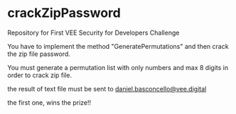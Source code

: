 # crackZipPassword
Repository for First VEE Security for Developers Challenge

You have to implement the method "GeneratePermutations" and then crack the zip file password. 

You must generate a permutation list with only numbers and max 8 digits in order to crack zip file.

the result of text file must be sent to
daniel.basconcello@vee.digital

the first one, wins the prize!!

